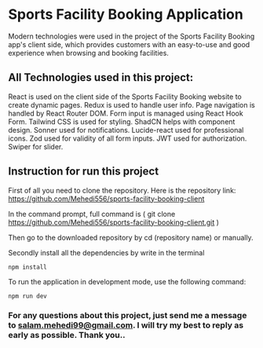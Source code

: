 #  Sports Facility Booking Application

Modern technologies were used in the project of the Sports Facility Booking app's client side, which provides customers with an easy-to-use and good experience when browsing and booking facilities.


## All Technologies used in this project:

React is used on the client side of the Sports Facility Booking website to create dynamic pages.
Redux is used to handle user info.
Page navigation is handled by React Router DOM.
Form input is managed using React Hook Form.
Tailwind CSS is used for styling.
ShadCN helps with component design.
Sonner used for notifications.
Lucide-react used for professional icons.
Zod used for validity of all form inputs.
JWT used for authorization.
Swiper for slider.


## Instruction for run this project

First of all you need to clone the repository. Here is the repository link:
https://github.com/Mehedi556/sports-facility-booking-client

In the command prompt, full command is ( git clone https://github.com/Mehedi556/sports-facility-booking-client.git )

Then go to the downloaded repository by cd (repository name) or manually.

Secondly install all the dependencies by write in the terminal

    npm install 


To run the application in development mode, use the following command: 

    npm run dev


### For any questions about this project, just send me a message to salam.mehedi99@gmail.com. I will try my best to reply as early as possible. Thank you..